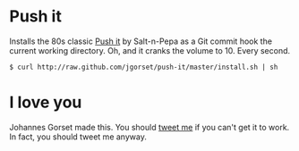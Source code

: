 # Push it

Installs the 80s classic [Push it](http://www.youtube.com/watch?v=YleXlgHI1oM) by Salt-n-Pepa as
a Git commit hook the current working directory. Oh, and it cranks the volume to 10. Every second.

    $ curl http://raw.github.com/jgorset/push-it/master/install.sh | sh

# I love you

Johannes Gorset made this. You should [tweet me](http://twitter.com/jgorset>) if you can't get it
to work. In fact, you should tweet me anyway.
